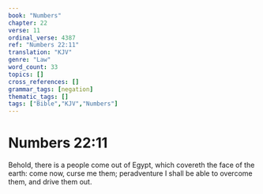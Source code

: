 ```yaml
---
book: "Numbers"
chapter: 22
verse: 11
ordinal_verse: 4387
ref: "Numbers 22:11"
translation: "KJV"
genre: "Law"
word_count: 33
topics: []
cross_references: []
grammar_tags: [negation]
thematic_tags: []
tags: ["Bible","KJV","Numbers"]
---
```


# Numbers 22:11

Behold, there is a people come out of Egypt, which covereth the face of the earth: come now, curse me them; peradventure I shall be able to overcome them, and drive them out.
